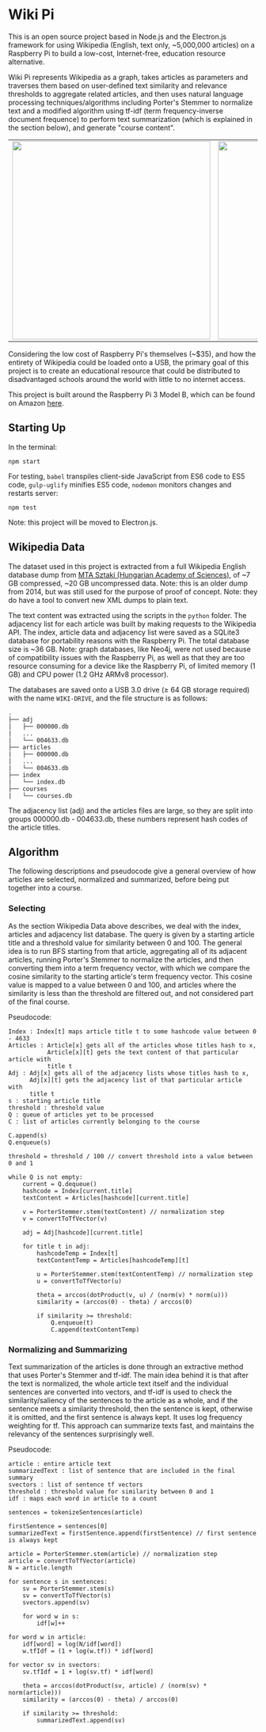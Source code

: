 # Wiki Pi

This is an open source project based in Node.js and the Electron.js framework
for using Wikipedia (English, text only, ~5,000,000 articles) on a Raspberry
Pi to build a low-cost, Internet-free, education resource alternative.

Wiki Pi represents Wikipedia as a graph, takes articles as parameters and
traverses them based on user-defined text similarity and relevance thresholds
to aggregate related articles, and then uses natural language processing 
techniques/algorithms including Porter's Stemmer to normalize text and a 
modified algorithm using tf-idf (term frequency-inverse document frequence)
to perform text summarization (which is explained in the section below), 
and generate "course content".

<table align="center">
    <tr>
        <td>
            <img src="https://i.imgur.com/n3STroV.png" width="400px">
        </td>
        <td>
            <img src="https://i.imgur.com/whmK84I.png" width="400px">
        </td>
    </tr>
</table>

Considering the low cost of Raspberry Pi's themselves (~$35), and how the
entirety of Wikipedia could be loaded onto a USB, the primary goal of this
project is to create an educational resource that could be distributed to
disadvantaged schools around the world with little to no internet access.

This project is built around the Raspberry Pi 3 Model B, which can be found on
Amazon [here](https://www.amazon.com/Raspberry-Pi-RASPBERRYPI3-MODB-1GB-Model-Board/dp/B01CD5VC92/ref=sr_1_2?ie=UTF8&qid=1503462178&sr=8-2&keywords=raspberry+pi+3).

## Starting Up

In the terminal:

```
npm start
```

For testing, `babel` transpiles client-side JavaScript from ES6 code to ES5 code,
`gulp-uglify` minifies ES5 code, `nodemon` monitors changes and restarts server:

```
npm test
```

Note: this project will be moved to Electron.js.

## Wikipedia Data

The dataset used in this project is extracted from a full Wikipedia English
database dump from [MTA Sztaki (Hungarian Academy of Sciences)](http://kopiwiki.dsd.sztaki.hu/),
of ~7 GB compressed, ~20 GB uncompressed data. Note: this is an older dump 
from 2014, but was still used for the purpose of proof of concept. Note: they 
do have a tool to convert new XML dumps to plain text.

The text content was extracted using the scripts in the `python` folder. The
adjacency list for each article was built by making requests to the Wikipedia
API. The index, article data and adjacency list were saved as a SQLite3 database
for portability reasons with the Raspberry Pi. The total database size is ~36
GB. Note: graph databases, like Neo4j, were not used because of compatibility
issues with the Raspberry Pi, as well as that they are too resource consuming
for a device like the Raspberry Pi, of limited memory (1 GB) and CPU power
(1.2 GHz ARMv8 processor).

The databases are saved onto a USB 3.0 drive (&#8805; 64 GB storage required)
with the name `WIKI-DRIVE`, and the file structure is as follows:

```
.
├── adj
|   ├── 000000.db
|   ...
|   └── 004633.db
├── articles
|   ├── 000000.db
|   ...
|   └── 004633.db
├── index
|   └── index.db
├── courses
|   └── courses.db
```

The adjacency list (adj) and the articles files are large, so they are split
into groups 000000.db - 004633.db, these numbers represent hash codes of the
article titles.

## Algorithm

The following descriptions and pseudocode give a general overview of how 
articles are selected, normalized and summarized, before being put together into
a course.

### Selecting

As the section Wikipedia Data above describes, we deal with the index, articles
and adjacency list database. The query is given by a starting article title and 
a threshold value for similarity between 0 and 100. The general idea is to run 
BFS starting from that article, aggregating all of its adjacent articles, 
running Porter's Stemmer to normalize the articles, and then converting them 
into a term frequency vector, with which we compare the cosine similarity to 
the starting article's term frequency vector. This cosine value is mapped to a 
value between 0 and 100, and articles where the similarity is less than the 
threshold are filtered out, and not considered part of the final course.

Pseudocode:

```
Index : Index[t] maps article title t to some hashcode value between 0 - 4633
Articles : Article[x] gets all of the articles whose titles hash to x, 
           Article[x][t] gets the text content of that particular article with 
           title t
Adj : Adj[x] gets all of the adjacency lists whose titles hash to x,
      Adj[x][t] gets the adjacency list of that particular article with 
      title t
s : starting article title
threshold : threshold value
Q : queue of articles yet to be processed
C : list of articles currently belonging to the course

C.append(s)
Q.enqueue(s)

threshold = threshold / 100 // convert threshold into a value between 0 and 1

while Q is not empty:
    current = Q.dequeue()
    hashcode = Index[current.title]
    textContent = Articles[hashcode][current.title]

    v = PorterStemmer.stem(textContent) // normalization step
    v = convertToTfVector(v)

    adj = Adj[hashcode][current.title]

    for title t in adj:
        hashcodeTemp = Index[t]
        textContentTemp = Articles[hashcodeTemp][t]

        u = PorterStemmer.stem(textContentTemp) // normalization step
        u = convertToTfVector(u)

        theta = arccos(dotProduct(v, u) / (norm(v) * norm(u)))
        similarity = (arccos(0) - theta) / arccos(0)

        if similarity >= threshold:
            Q.enqueue(t)
            C.append(textContentTemp)

```

### Normalizing and Summarizing

Text summarization of the articles is done through an extractive method that 
uses Porter's Stemmer and tf-idf. The main idea behind it is that after the 
text is normalized, the whole article text itself and the individual sentences
are converted into vectors, and tf-idf is used to check the similarity/saliency
of the sentences to the article as a whole, and if the sentence meets a 
similarity threshold, then the sentence is kept, otherwise it is omitted, and 
the first sentence is always kept. It uses log frequency weighting for tf. 
This approach can summarize texts fast, and maintains the relevancy of the 
sentences surprisingly well.

Pseudocode:

```
article : entire article text
summarizedText : list of sentence that are included in the final summary
svectors : list of sentence tf vectors
threshold : threshold value for similarity between 0 and 1
idf : maps each word in article to a count

sentences = tokenizeSentences(article)

firstSentence = sentences[0]
summarizedText = firstSentence.append(firstSentence) // first sentence is always kept

article = PorterStemmer.stem(article) // normalization step
article = convertToTfVector(article)
N = article.length

for sentence s in sentences:
    sv = PorterStemmer.stem(s)
    sv = convertToTfVector(s)
    svectors.append(sv)

    for word w in s:
        idf[w]++

for word w in article:
    idf[word] = log(N/idf[word])
    w.tfIdf = (1 + log(w.tf)) * idf[word]

for vector sv in svectors:
    sv.tfIdf = 1 + log(sv.tf) * idf[word]

    theta = arccos(dotProduct(sv, article) / (norm(sv) * norm(article)))
    similarity = (arccos(0) - theta) / arccos(0)

    if similarity >= threshold:
        summarizedText.append(sv)

```
